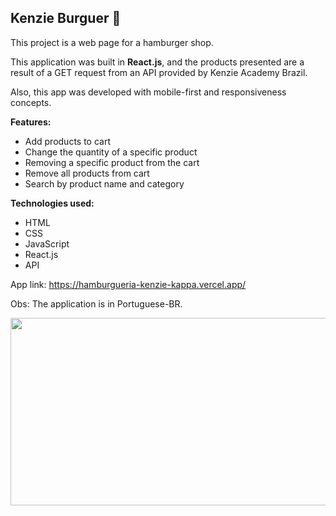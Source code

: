 ## Kenzie Burguer 🍔

This project is a web page for a hamburger shop. 

This application was built in <b>React.js</b>, and the products presented are a result of a GET request from an API provided by Kenzie Academy Brazil.

Also, this app was developed with mobile-first and responsiveness concepts.

<b>Features:</b>
- Add products to cart
- Change the quantity of a specific product
- Removing a specific product from the cart
- Remove all products from cart
- Search by product name and category

<b>Technologies used:</b>
- HTML
- CSS
- JavaScript
- React.js
- API

App link: https://hamburgueria-kenzie-kappa.vercel.app/

Obs: The application is in Portuguese-BR.

<img src="https://j.gifs.com/nRo8Q5.gif" width=550 height=300/>
